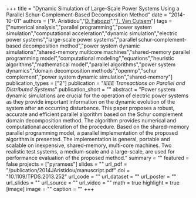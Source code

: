 +++
title = "Dynamic Simulation of Large-Scale Power Systems Using a Parallel Schur-Complement-Based Decomposition Method"
date = "2014-10-01"
authors = ["P. Aristidou","[D. Fabozzi](https://scholar.google.ch/citations?user=2wog_JcAAAAJ)","[T. Van Cutsem](https://scholar.google.com/citations?user=rFDmBaIAAAAJ)"]
tags = ["numerical analysis","parallel programming","power system simulation","computational acceleration","dynamic simulation","electric power systems","large-scale power systems","parallel schur-complement-based decomposition method","power system dynamic simulations","shared-memory multicore machines","shared-memory parallel programming model","computational modeling","equations","heuristic algorithms","mathematical model","parallel algorithms","power system dynamics","domain decomposition methods","openmp","schur complement","power system dynamic simulation","shared-memory"]
publication_types = ["2"]
publication = "_IEEE Transactions on Parallel and Distributed Systems_"
publication_short = ""
abstract = "Power system dynamic simulations are crucial for the operation of electric power systems as they provide important information on the dynamic evolution of the system after an occurring disturbance. This paper proposes a robust, accurate and efficient parallel algorithm based on the Schur complement domain decomposition method. The algorithm provides numerical and computational acceleration of the procedure. Based on the shared-memory parallel programming model, a parallel implementation of the proposed algorithm is presented. The implementation is general, portable and scalable on inexpensive, shared-memory, multi-core machines. Two realistic test systems, a medium-scale and a large-scale, are used for performance evaluation of the proposed method."
summary = ""
featured = false
projects = ["pyramses"]
slides = ""
url_pdf = "/publication/2014JAristidou/manuscript.pdf"
doi = "10.1109/TPDS.2013.252"
url_code = ""
url_dataset = ""
url_poster = ""
url_slides = ""
url_source = ""
url_video = ""
math = true
highlight = true
[image]
image = ""
caption = ""
+++

